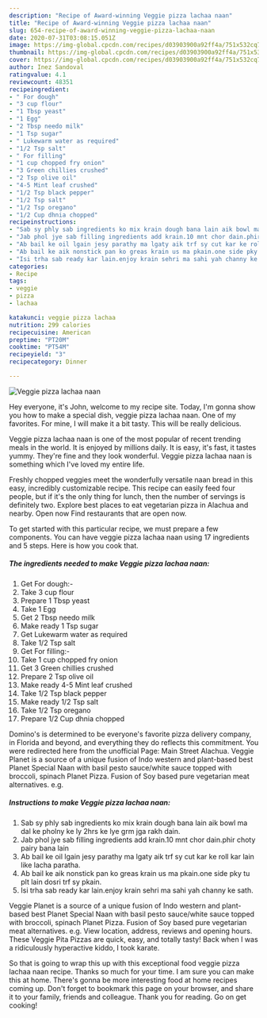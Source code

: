 ```yaml
---
description: "Recipe of Award-winning Veggie pizza lachaa naan"
title: "Recipe of Award-winning Veggie pizza lachaa naan"
slug: 654-recipe-of-award-winning-veggie-pizza-lachaa-naan
date: 2020-07-31T03:08:15.051Z
image: https://img-global.cpcdn.com/recipes/d03903900a92ff4a/751x532cq70/veggie-pizza-lachaa-naan-recipe-main-photo.jpg
thumbnail: https://img-global.cpcdn.com/recipes/d03903900a92ff4a/751x532cq70/veggie-pizza-lachaa-naan-recipe-main-photo.jpg
cover: https://img-global.cpcdn.com/recipes/d03903900a92ff4a/751x532cq70/veggie-pizza-lachaa-naan-recipe-main-photo.jpg
author: Inez Sandoval
ratingvalue: 4.1
reviewcount: 48351
recipeingredient:
- " For dough"
- "3 cup flour"
- "1 Tbsp yeast"
- "1 Egg"
- "2 Tbsp needo milk"
- "1 Tsp sugar"
- " Lukewarm water as required"
- "1/2 Tsp salt"
- " For filling"
- "1 cup chopped fry onion"
- "3 Green chillies crushed"
- "2 Tsp olive oil"
- "4-5 Mint leaf crushed"
- "1/2 Tsp black pepper"
- "1/2 Tsp salt"
- "1/2 Tsp oregano"
- "1/2 Cup dhnia chopped"
recipeinstructions:
- "Sab sy phly sab ingredients ko mix krain dough bana lain aik bowl ma dal ke pholny ke ly 2hrs ke lye grm jga rakh dain."
- "Jab phol jye sab filling ingredients add krain.10 mnt chor dain.phir choty pairy bana lain"
- "Ab bail ke oil lgain jesy parathy ma lgaty aik trf sy cut kar ke roll kar lain like lacha paratha."
- "Ab bail ke aik nonstick pan ko greas krain us ma pkain.one side pky tu plt lain dosri trf sy pkain."
- "Isi trha sab ready kar lain.enjoy krain sehri ma sahi yah channy ke sath."
categories:
- Recipe
tags:
- veggie
- pizza
- lachaa

katakunci: veggie pizza lachaa 
nutrition: 299 calories
recipecuisine: American
preptime: "PT20M"
cooktime: "PT54M"
recipeyield: "3"
recipecategory: Dinner

---
```



![Veggie pizza lachaa naan](https://img-global.cpcdn.com/recipes/d03903900a92ff4a/751x532cq70/veggie-pizza-lachaa-naan-recipe-main-photo.jpg)

Hey everyone, it's John, welcome to my recipe site. Today, I'm gonna show you how to make a special dish, veggie pizza lachaa naan. One of my favorites. For mine, I will make it a bit tasty. This will be really delicious.

Veggie pizza lachaa naan is one of the most popular of recent trending meals in the world. It is enjoyed by millions daily. It is easy, it's fast, it tastes yummy. They're fine and they look wonderful. Veggie pizza lachaa naan is something which I've loved my entire life.

Freshly chopped veggies meet the wonderfully versatile naan bread in this easy, incredibly customizable recipe. This recipe can easily feed four people, but if it&#39;s the only thing for lunch, then the number of servings is definitely two. Explore best places to eat vegetarian pizza in Alachua and nearby. Open now Find restaurants that are open now.


To get started with this particular recipe, we must prepare a few components. You can have veggie pizza lachaa naan using 17 ingredients and 5 steps. Here is how you cook that.

<!--inarticleads1-->

##### The ingredients needed to make Veggie pizza lachaa naan:

1. Get  For dough:-
1. Take 3 cup flour
1. Prepare 1 Tbsp yeast
1. Take 1 Egg
1. Get 2 Tbsp needo milk
1. Make ready 1 Tsp sugar
1. Get  Lukewarm water as required
1. Take 1/2 Tsp salt
1. Get  For filling:-
1. Take 1 cup chopped fry onion
1. Get 3 Green chillies crushed
1. Prepare 2 Tsp olive oil
1. Make ready 4-5 Mint leaf crushed
1. Take 1/2 Tsp black pepper
1. Make ready 1/2 Tsp salt
1. Take 1/2 Tsp oregano
1. Prepare 1/2 Cup dhnia chopped


Domino&#39;s is determined to be everyone&#39;s favorite pizza delivery company, in Florida and beyond, and everything they do reflects this commitment. You were redirected here from the unofficial Page: Main Street Alachua. Veggie Planet is a source of a unique fusion of Indo western and plant-based best Planet Special Naan with basil pesto sauce/white sauce topped with broccoli, spinach Planet Pizza. Fusion of Soy based pure vegetarian meat alternatives. e.g. 

<!--inarticleads2-->

##### Instructions to make Veggie pizza lachaa naan:

1. Sab sy phly sab ingredients ko mix krain dough bana lain aik bowl ma dal ke pholny ke ly 2hrs ke lye grm jga rakh dain.
1. Jab phol jye sab filling ingredients add krain.10 mnt chor dain.phir choty pairy bana lain
1. Ab bail ke oil lgain jesy parathy ma lgaty aik trf sy cut kar ke roll kar lain like lacha paratha.
1. Ab bail ke aik nonstick pan ko greas krain us ma pkain.one side pky tu plt lain dosri trf sy pkain.
1. Isi trha sab ready kar lain.enjoy krain sehri ma sahi yah channy ke sath.


Veggie Planet is a source of a unique fusion of Indo western and plant-based best Planet Special Naan with basil pesto sauce/white sauce topped with broccoli, spinach Planet Pizza. Fusion of Soy based pure vegetarian meat alternatives. e.g. View location, address, reviews and opening hours. These Veggie Pita Pizzas are quick, easy, and totally tasty! Back when I was a ridiculously hyperactive kiddo, I took karate. 

So that is going to wrap this up with this exceptional food veggie pizza lachaa naan recipe. Thanks so much for your time. I am sure you can make this at home. There's gonna be more interesting food at home recipes coming up. Don't forget to bookmark this page on your browser, and share it to your family, friends and colleague. Thank you for reading. Go on get cooking!
